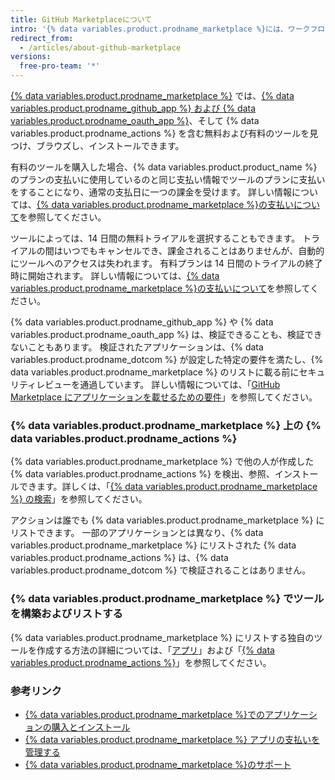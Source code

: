 ```yaml
---
title: GitHub Marketplaceについて
intro: '{% data variables.product.prodname_marketplace %}には、ワークフローに機能を追加して改善するツールが含まれています。'
redirect_from:
  - /articles/about-github-marketplace
versions:
  free-pro-team: '*'
---
```


[{% data variables.product.prodname_marketplace %}](https://github.com/marketplace) では、[{% data variables.product.prodname_github_app %} および {% data variables.product.prodname_oauth_app %}](/apps/differences-between-apps/)、そして {% data variables.product.prodname_actions %} を含む無料および有料のツールを見つけ、ブラウズし、インストールできます。

有料のツールを購入した場合、{% data variables.product.product_name %} のプランの支払いに使用しているのと同じ支払い情報でツールのプランに支払いをすることになり、通常の支払日に一つの課金を受けます。 詳しい情報については、[{% data variables.product.prodname_marketplace %}の支払いについて](/articles/about-billing-for-github-marketplace)を参照してください。

ツールによっては、14 日間の無料トライアルを選択することもできます。 トライアルの間はいつでもキャンセルでき、課金されることはありませんが、自動的にツールへのアクセスは失われます。 有料プランは 14 日間のトライアルの終了時に開始されます。 詳しい情報については、[{% data variables.product.prodname_marketplace %}の支払いについて](/articles/about-billing-for-github-marketplace)を参照してください。

{% data variables.product.prodname_github_app %} や {% data variables.product.prodname_oauth_app %} は、検証できることも、検証できないこともあります。 検証されたアプリケーションは、{% data variables.product.prodname_dotcom %} が設定した特定の要件を満たし、{% data variables.product.prodname_marketplace %} のリストに載る前にセキュリティレビューを通過しています。 詳しい情報については、「[GitHub Marketplace にアプリケーションを載せるための要件](/marketplace/getting-started/requirements-for-listing-an-app-on-github-marketplace/)」を参照してください。

### {% data variables.product.prodname_marketplace %} 上の {% data variables.product.prodname_actions %}

{% data variables.product.prodname_marketplace %} で他の人が作成した {% data variables.product.prodname_actions %} を検出、参照、インストールできます。詳しくは、「[{% data variables.product.prodname_marketplace %} の検索](/github/searching-for-information-on-github/searching-github-marketplace)」を参照してください。

アクションは誰でも {% data variables.product.prodname_marketplace %} にリストできます。 一部のアプリケーションとは異なり、{% data variables.product.prodname_marketplace %} にリストされた {% data variables.product.prodname_actions %} は、{% data variables.product.prodname_dotcom %} で検証されることはありません。

### {% data variables.product.prodname_marketplace %} でツールを構築およびリストする

{% data variables.product.prodname_marketplace %} にリストする独自のツールを作成する方法の詳細については、「[アプリ](/apps)」および「[{% data variables.product.prodname_actions %}](/actions)」を参照してください。

### 参考リンク

- [{% data variables.product.prodname_marketplace %}でのアプリケーションの購入とインストール](/articles/purchasing-and-installing-apps-in-github-marketplace)
- [{% data variables.product.prodname_marketplace %} アプリの支払いを管理する](/articles/managing-billing-for-github-marketplace-apps)
- [{% data variables.product.prodname_marketplace %}のサポート](/articles/github-marketplace-support)
